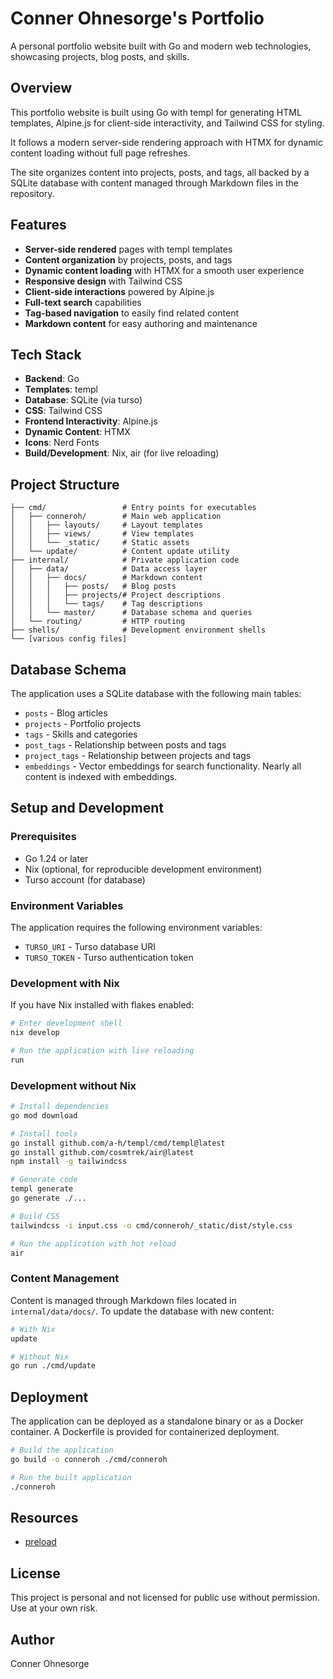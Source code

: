 # Conner Ohnesorge's Portfolio

A personal portfolio website built with Go and modern web technologies, showcasing projects, blog posts, and skills.

## Overview

This portfolio website is built using Go with templ for generating HTML templates, Alpine.js for client-side interactivity, and Tailwind CSS for styling.

It follows a modern server-side rendering approach with HTMX for dynamic content loading without full page refreshes.

The site organizes content into projects, posts, and tags, all backed by a SQLite database with content managed through Markdown files in the repository.

## Features

- **Server-side rendered** pages with templ templates
- **Content organization** by projects, posts, and tags
- **Dynamic content loading** with HTMX for a smooth user experience
- **Responsive design** with Tailwind CSS
- **Client-side interactions** powered by Alpine.js
- **Full-text search** capabilities
- **Tag-based navigation** to easily find related content
- **Markdown content** for easy authoring and maintenance

## Tech Stack

- **Backend**: Go
- **Templates**: templ
- **Database**: SQLite (via turso)
- **CSS**: Tailwind CSS
- **Frontend Interactivity**: Alpine.js
- **Dynamic Content**: HTMX
- **Icons**: Nerd Fonts
- **Build/Development**: Nix, air (for live reloading)

## Project Structure

```
├── cmd/                 # Entry points for executables
│   ├── conneroh/        # Main web application
│   │   ├── layouts/     # Layout templates
│   │   ├── views/       # View templates
│   │   └── _static/     # Static assets
│   └── update/          # Content update utility
├── internal/            # Private application code
│   ├── data/            # Data access layer
│   │   ├── docs/        # Markdown content
│   │   │   ├── posts/   # Blog posts
│   │   │   ├── projects/# Project descriptions
│   │   │   └── tags/    # Tag descriptions
│   │   └── master/      # Database schema and queries
│   └── routing/         # HTTP routing
├── shells/              # Development environment shells
└── [various config files]
```

## Database Schema

The application uses a SQLite database with the following main tables:

- `posts` - Blog articles
- `projects` - Portfolio projects
- `tags` - Skills and categories
- `post_tags` - Relationship between posts and tags
- `project_tags` - Relationship between projects and tags
- `embeddings` - Vector embeddings for search functionality. Nearly all content is indexed with embeddings.

## Setup and Development

### Prerequisites

- Go 1.24 or later
- Nix (optional, for reproducible development environment)
- Turso account (for database)

### Environment Variables

The application requires the following environment variables:

- `TURSO_URI` - Turso database URI
- `TURSO_TOKEN` - Turso authentication token

### Development with Nix

If you have Nix installed with flakes enabled:

```bash
# Enter development shell
nix develop

# Run the application with live reloading
run
```

### Development without Nix

```bash
# Install dependencies
go mod download

# Install tools
go install github.com/a-h/templ/cmd/templ@latest
go install github.com/cosmtrek/air@latest
npm install -g tailwindcss

# Generate code
templ generate
go generate ./...

# Build CSS
tailwindcss -i input.css -o cmd/conneroh/_static/dist/style.css

# Run the application with hot reload
air
```

### Content Management

Content is managed through Markdown files located in `internal/data/docs/`. To update the database with new content:

```bash
# With Nix
update

# Without Nix
go run ./cmd/update
```

## Deployment

The application can be deployed as a standalone binary or as a Docker container. A Dockerfile is provided for containerized deployment.

```bash
# Build the application
go build -o conneroh ./cmd/conneroh

# Run the built application
./conneroh
```

## Resources

- [ preload ]( https://htmx.org/extensions/preload/ )

## License

This project is personal and not licensed for public use without permission. Use at your own risk.

## Author

Conner Ohnesorge


